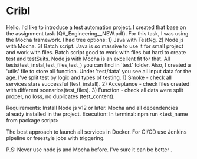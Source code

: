 # Cribl
Hello. I'd like to introduce a test automation project. I created that base on the assignment task (QA_Engineering__NEW.pdf).
For this task, I was using the Mocha framework.
I had tree options:
	1) Java with TestNg.
	2) Node js with Mocha.
	3) Batch script.
Java is so massive to use it for small project and work with files.
Batch script good to work with files but hard to create test and testSuits.
Node js with Mocha is an excellent fit for that.
All tests(test_instal,test_files,test_) you can find in 'test' folder.
Also, I created a 'utils' file to store all function.
Under 'test/data' you see all input data for the age.
I've split test by logic and types of testing.
	1) Smoke - check all services stars successful (test_install).
	2) Acceptance - check files created with different scenarios(test_files).
	3) Function - check all data were split proper, no loss, no duplicates (test_content).

Requirements:
	Install Node js v12 or later.
	Mocha and all dependencies already installed in the project.
Execution:
	In terminal: npm run <test_name from package script>

The best approach to launch all services in Docker.
For CI/CD use Jenkins pipeline or freestyle jobs with triggering.

P.S: Never use node js and Mocha before. I've sure it can be better .
